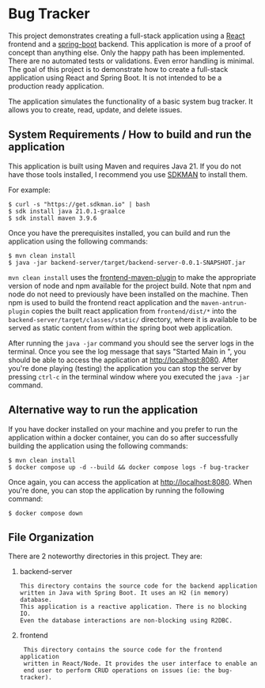 # Bug Tracker

This project demonstrates creating a full-stack application using
a [React](https://react.dev/) frontend and a 
[spring-boot](https://start.spring.io/) backend. This application is
more of a proof of concept than anything else. Only the happy path
has been implemented. There are no automated tests or validations.
Even error handling is minimal. The goal of this project is to
demonstrate how to create a full-stack application using React and
Spring Boot. It is not intended to be a production ready application.

The application simulates the functionality of a basic system bug
tracker. It allows you to create, read, update, and delete issues.

## System Requirements / How to build and run the application

This application is built using Maven and requires Java 21. If you do not
have those tools installed, I recommend you use [SDKMAN](https://sdkman.io/)
to install them.

For example:

```shell
$ curl -s "https://get.sdkman.io" | bash
$ sdk install java 21.0.1-graalce
$ sdk install maven 3.9.6
```

Once you have the prerequisites installed, you can build and run the
application using the following commands:

```shell
$ mvn clean install
$ java -jar backend-server/target/backend-server-0.0.1-SNAPSHOT.jar
```

`mvn clean install` uses the [frontend-maven-plugin](https://github.com/eirslett/frontend-maven-plugin)
to make the appropriate version of node and npm available for the project build.
Note that npm and node do not need to previously have been installed on the machine. Then
npm is used to build the frontend react application and the `maven-antrun-plugin`
copies the built react application from `frontend/dist/*` into the 
`backend-server/target/classes/static/` directory, where it is available to be served 
as static content from within the spring boot web application.

After running the `java -jar` command you should see the server logs in the terminal.
Once you see the log message that says "Started Main in <time>", you
should be able to access the application at [http://localhost:8080](http://localhost:8080).
After you're done playing (testing) the application you can stop the server by
pressing `ctrl-c` in the terminal window where you executed the `java -jar` command.

## Alternative way to run the application

If you have docker installed on your machine and you prefer to run the application 
within a docker container, you can do so after successfully building the application 
using the following commands:

```shell
$ mvn clean install
$ docker compose up -d --build && docker compose logs -f bug-tracker
```

Once again, you can access the application at [http://localhost:8080](http://localhost:8080). 
When you're done, you can stop the application by running the following command:

```shell
$ docker compose down
```

## File Organization

There are 2 noteworthy directories in this project. They are:
1. backend-server
 
       This directory contains the source code for the backend application
       written in Java with Spring Boot. It uses an H2 (in memory) database.
       This application is a reactive application. There is no blocking IO.
       Even the database interactions are non-blocking using R2DBC.
 
2. frontend

        This directory contains the source code for the frontend application
        written in React/Node. It provides the user interface to enable an
        end user to perform CRUD operations on issues (ie: the bug-tracker).
